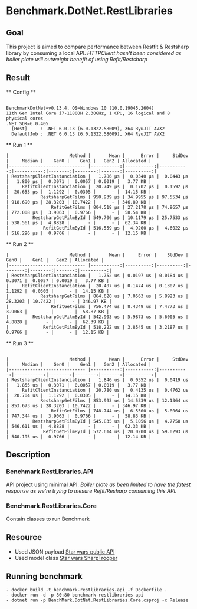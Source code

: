 # Benchmark.DotNet.RestLibraries

##  Goal

This project is aimed to compare performance between Restfit & Restsharp library by consuming a local API.
*HTTPClient hasn't been considered as boiler plate will outweight benefit of using Refit/Restsharp*

## Result

** Config ** 

``` 

BenchmarkDotNet=v0.13.4, OS=Windows 10 (10.0.19045.2604)
11th Gen Intel Core i7-11800H 2.30GHz, 1 CPU, 16 logical and 8 physical cores
.NET SDK=6.0.405
  [Host]     : .NET 6.0.13 (6.0.1322.58009), X64 RyuJIT AVX2
  DefaultJob : .NET 6.0.13 (6.0.1322.58009), X64 RyuJIT AVX2

```

** Run 1 **  
```
|                       Method |       Mean |      Error |     StdDev |     Median |    Gen0 |    Gen1 |   Gen2 | Allocated |
|----------------------------- |-----------:|-----------:|-----------:|-----------:|--------:|--------:|-------:|----------:|
| RestsharpClientInstanciation |   1.786 μs |  0.0340 μs |  0.0443 μs |   1.800 μs |  0.3071 |  0.0057 | 0.0019 |   3.77 KB |
|     RefitClientInstanciation |  20.749 μs |  0.1702 μs |  0.1592 μs |  20.653 μs |  1.1292 |  0.0305 |      - |  14.15 KB |
|            RestsharpGetFilms | 950.939 μs | 34.9955 μs | 97.5534 μs | 918.690 μs | 28.3203 | 10.7422 |      - | 346.89 KB |
|                RefitGetFilms | 804.518 μs | 27.2178 μs | 74.9657 μs | 772.008 μs |  3.9063 |  0.9766 |      - |  58.54 KB |
|         RestsharpGetFilmById | 549.706 μs | 10.1179 μs | 25.7533 μs | 538.561 μs |  4.8828 |       - |      - |  62.34 KB |
|             RefitGetFilmById | 516.559 μs |  4.9200 μs |  4.6022 μs | 516.296 μs |  0.9766 |       - |      - |  12.15 KB |
```
 
** Run 2 **
```
|                       Method |       Mean |     Error |    StdDev |    Gen0 |    Gen1 |   Gen2 | Allocated |
|----------------------------- |-----------:|----------:|----------:|--------:|--------:|-------:|----------:|
| RestsharpClientInstanciation |   1.752 us | 0.0197 us | 0.0184 us |  0.3071 |  0.0057 | 0.0019 |   3.77 KB |
|     RefitClientInstanciation |  20.407 us | 0.1474 us | 0.1307 us |  1.1292 |  0.0305 |      - |  14.15 KB |
|            RestsharpGetFilms | 864.620 us | 7.0563 us | 5.8923 us | 28.3203 | 10.7422 |      - | 346.97 KB |
|                RefitGetFilms | 756.474 us | 8.4349 us | 7.4773 us |  3.9063 |       - |      - |  58.87 KB |
|         RestsharpGetFilmById | 542.903 us | 5.9873 us | 5.6005 us |  4.8828 |       - |      - |  62.39 KB |
|             RefitGetFilmById | 518.222 us | 3.8545 us | 3.2187 us |  0.9766 |       - |      - |  12.15 KB |
```

** Run 3 **
```

|                       Method |       Mean |      Error |     StdDev |     Median |    Gen0 |    Gen1 |   Gen2 | Allocated |
|----------------------------- |-----------:|-----------:|-----------:|-----------:|--------:|--------:|-------:|----------:|
| RestsharpClientInstanciation |   1.846 us |  0.0352 us |  0.0419 us |   1.855 us |  0.3071 |  0.0057 | 0.0019 |   3.77 KB |
|     RefitClientInstanciation |  20.780 us |  0.4135 us |  0.4762 us |  20.704 us |  1.1292 |  0.0305 |      - |  14.15 KB |
|            RestsharpGetFilms | 853.993 us | 14.5339 us | 12.1364 us | 853.673 us | 28.3203 | 10.7422 |      - | 346.97 KB |
|                RefitGetFilms | 748.744 us |  6.5500 us |  5.8064 us | 747.344 us |  3.9063 |  0.9766 |      - |  58.83 KB |
|         RestsharpGetFilmById | 545.835 us |  5.1056 us |  4.7758 us | 546.611 us |  4.8828 |       - |      - |  62.33 KB |
|             RefitGetFilmById | 572.614 us | 20.0200 us | 59.0293 us | 540.195 us |  0.9766 |       - |      - |  12.14 KB |

``` 

## Description 

### Benchmark.RestLibraries.API 

API project using minimal API. 
*Boiler plate as been limited to have the fatest response as we're trying to mesure Refit/Resharp consuming this API.*

### Benchmark.RestLibraries.Core 

Contain classes to run Benchmark

## Resource 

- Used JSON payload [Star wars public API](https://swapi.dev/) 
- Used model class [Star wars SharpTrooper](https://github.com/olcay/SharpTrooper)

## Running benchmark

    - docker build -t benchmark-restlibraries-api -f Dockerfile .
    - docker run -d -p 80:80 benchmark-restlibraries-api
    - dotnet run -p BenchMark.DotNet.RestLibraries.Core.csproj -c Release
